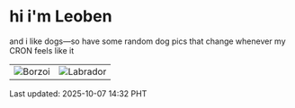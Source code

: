 # hi i'm Leoben

and i like dogs—so have some random dog pics that change whenever my CRON feels like it

|  |  |
|--------|----------|
| ![Borzoi](https://random-dog-vercel.vercel.app/api/random-borzoi?v=1759818730) | ![Labrador](https://random-dog-vercel.vercel.app/api/random-labrador?v=1759818730) |

Last updated: 2025-10-07 14:32 PHT
